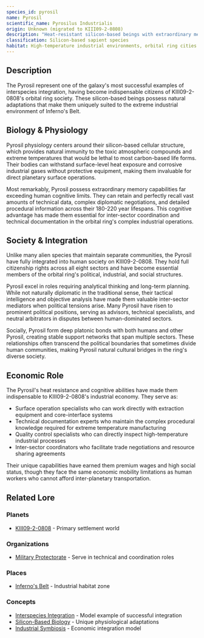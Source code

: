```yaml
---
species_id: pyrosil
name: Pyrosil
scientific_name: Pyrosilus Industrialis
origin: Unknown (migrated to KIII09-2-0808)
description: "Heat-resistant silicon-based beings with extraordinary memory capabilities who have fully integrated into orbital ring society as essential workers and diplomatic bridges."
classification: Silicon-based sapient species
habitat: High-temperature industrial environments, orbital ring cities
---
```


## Description

The Pyrosil represent one of the galaxy's most successful examples of interspecies integration, having become indispensable citizens of KIII09-2-0808's orbital ring society. These silicon-based beings possess natural adaptations that make them uniquely suited to the extreme industrial environment of Inferno's Belt.

## Biology & Physiology

Pyrosil physiology centers around their silicon-based cellular structure, which provides natural immunity to the toxic atmospheric compounds and extreme temperatures that would be lethal to most carbon-based life forms. Their bodies can withstand surface-level heat exposure and corrosive industrial gases without protective equipment, making them invaluable for direct planetary surface operations.

Most remarkably, Pyrosil possess extraordinary memory capabilities far exceeding human cognitive limits. They can retain and perfectly recall vast amounts of technical data, complex diplomatic negotiations, and detailed procedural information across their 180-220 year lifespans. This cognitive advantage has made them essential for inter-sector coordination and technical documentation in the orbital ring's complex industrial operations.

## Society & Integration

Unlike many alien species that maintain separate communities, the Pyrosil have fully integrated into human society on KIII09-2-0808. They hold full citizenship rights across all eight sectors and have become essential members of the orbital ring's political, industrial, and social structures.

Pyrosil excel in roles requiring analytical thinking and long-term planning. While not naturally diplomatic in the traditional sense, their tactical intelligence and objective analysis have made them valuable inter-sector mediators when political tensions arise. Many Pyrosil have risen to prominent political positions, serving as advisors, technical specialists, and neutral arbitrators in disputes between human-dominated sectors.

Socially, Pyrosil form deep platonic bonds with both humans and other Pyrosil, creating stable support networks that span multiple sectors. These relationships often transcend the political boundaries that sometimes divide human communities, making Pyrosil natural cultural bridges in the ring's diverse society.

## Economic Role

The Pyrosil's heat resistance and cognitive abilities have made them indispensable to KIII09-2-0808's industrial economy. They serve as:

* Surface operation specialists who can work directly with extraction equipment and core-interface systems
* Technical documentation experts who maintain the complex procedural knowledge required for extreme temperature manufacturing
* Quality control specialists who can directly inspect high-temperature industrial processes
* Inter-sector coordinators who facilitate trade negotiations and resource sharing agreements

Their unique capabilities have earned them premium wages and high social status, though they face the same economic mobility limitations as human workers who cannot afford inter-planetary transportation.

## Related Lore

### Planets
* [KIII09-2-0808](/planets/kiii09-2-0808) - Primary settlement world

### Organizations
* [Military Protectorate](/organizations/military_protectorate) - Serve in technical and coordination roles

### Places
* [Inferno's Belt](/places/ring_city_infernos-belt) - Industrial habitat zone

### Concepts
* [Interspecies Integration](/concepts/interspecies_integration) - Model example of successful integration
* [Silicon-Based Biology](/concepts/silicon_based_biology) - Unique physiological adaptations
* [Industrial Symbiosis](/concepts/industrial_symbiosis) - Economic integration model